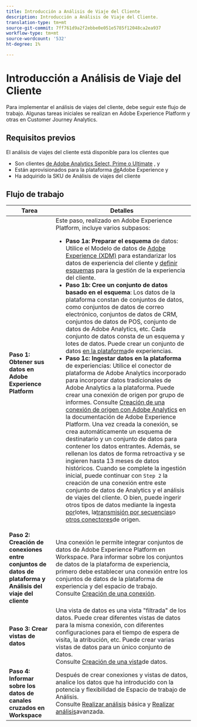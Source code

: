 ```yaml
---
title: Introducción a Análisis de Viaje del Cliente
description: Introducción a Análisis de Viaje del Cliente.
translation-type: tm+mt
source-git-commit: 7ff761d9a2f2ebbe0e051e5785f12048ca2ea937
workflow-type: tm+mt
source-wordcount: '532'
ht-degree: 1%

---
```



# Introducción a Análisis de Viaje del Cliente

Para implementar el análisis de viajes del cliente, debe seguir este flujo de trabajo. Algunas tareas iniciales se realizan en Adobe Experience Platform y otras en Customer Journey Analytics.

## Requisitos previos

El análisis de viajes del cliente está disponible para los clientes que

* Son clientes [de Adobe Analytics Select, Prime o Ultimate](https://www.adobe.com/analytics/compare-adobe-analytics-packages.html) , y
* Están aprovisionados para la plataforma [de](https://www.adobe.com/es/experience-platform.html)Adobe Experience y
* Ha adquirido la SKU de Análisis de viajes del cliente

## Flujo de trabajo

| Tarea | Detalles |
|---|---|
| **Paso 1: Obtener sus datos en Adobe Experience Platform** | Este paso, realizado en Adobe Experience Platform, incluye varios subpasos:<ul><li>**Paso 1a: Preparar el esquema** de datos: Utilice el Modelo de datos de [Adobe Experience (XDM)](https://www.adobe.io/apis/experienceplatform/home/xdm.html) para estandarizar los datos de experiencia del cliente y [definir esquemas](https://www.adobe.io/apis/experienceplatform/home/tutorials/alltutorials.html#!api-specification/markdown/narrative/tutorials/schema_editor_tutorial/schema_editor_tutorial.md) para la gestión de la experiencia del cliente.</li><li>**Paso 1b: Cree un conjunto de datos basado en el esquema**: Los datos de la plataforma constan de conjuntos de datos, como conjuntos de datos de correo electrónico, conjuntos de datos de CRM, conjuntos de datos de POS, conjunto de datos de Adobe Analytics, etc. Cada conjunto de datos consta de un esquema y lotes de datos. Puede crear un conjunto de datos [en la plataforma](https://www.adobe.io/apis/experienceplatform/home/tutorials/alltutorials.html#!api-specification/markdown/narrative/tutorials/creating_a_dataset_tutorial/creating_a_dataset_tutorial.md)de experiencias.</li><li>**Paso 1c: Ingestar datos en la plataforma** de experiencias: Utilice el conector de plataforma de Adobe Analytics incorporado para incorporar datos tradicionales de Adobe Analytics a la plataforma. Puede crear una conexión de origen por grupo de informes. Consulte [Creación de una conexión de origen con Adobe Analytics](https://www.adobe.io/apis/experienceplatform/home/tutorials/alltutorials.html#!api-specification/markdown/narrative/tutorials/sources_tutorial/adobe-analytics-ui-tutorial.md) en la documentación de Adobe Experience Platform. Una vez creada la conexión, se crea automáticamente un esquema de destinatario y un conjunto de datos para contener los datos entrantes. Además, se rellenan los datos de forma retroactiva y se ingieren hasta 13 meses de datos históricos. Cuando se complete la ingestión inicial, puede continuar con `Step 2` la creación de una conexión entre este conjunto de datos de Analytics y el análisis de viajes del cliente. O bien, puede ingerir otros tipos de datos mediante la ingesta [por](https://www.adobe.io/apis/experienceplatform/home/data-ingestion/data-ingestion-services.html#!api-specification/markdown/narrative/technical_overview/ingest_architectural_overview/ingest_architectural_overview.md)lotes, la[transmisión por secuencias](https://www.adobe.io/apis/experienceplatform/home/data-ingestion/data-ingestion-services.html#!api-specification/markdown/narrative/technical_overview/streaming_ingest/streaming_ingest_overview.md)o [otros conectores](https://www.adobe.io/apis/experienceplatform/home/data-ingestion/data-ingestion-services.html#!api-specification/markdown/narrative/technical_overview/acp_connectors_overview/acp-connectors-overview.md)de origen.</li></ul> |
| **Paso 2: Creación de conexiones entre conjuntos de datos de plataforma y Análisis del viaje del cliente** | Una conexión le permite integrar conjuntos de datos de Adobe Experience Platform en Workspace. Para informar sobre los conjuntos de datos de la plataforma de experiencia, primero debe establecer una conexión entre los conjuntos de datos de la plataforma de experiencia y del espacio de trabajo.<br>Consulte [Creación de una conexión](/help/connections/create-connection.md). |
| **Paso 3: Crear vistas de datos** | Una vista de datos es una vista &quot;filtrada&quot; de los datos. Puede crear diferentes vistas de datos para la misma conexión, con diferentes configuraciones para el tiempo de espera de visita, la atribución, etc. Puede crear varias vistas de datos para un único conjunto de datos.<br>Consulte [Creación de una vista](/help/data-views/create-dataview.md)de datos. |
| **Paso 4: Informar sobre los datos de canales cruzados en Workspace** | Después de crear conexiones y vistas de datos, analice los datos que ha introducido con la potencia y flexibilidad de Espacio de trabajo de Análisis.<br>Consulte [Realizar análisis](/help/projects/perform-basic-analysis.md) básica y [Realizar análisis](/help/projects/perform-adv-analysis.md)avanzada. |
